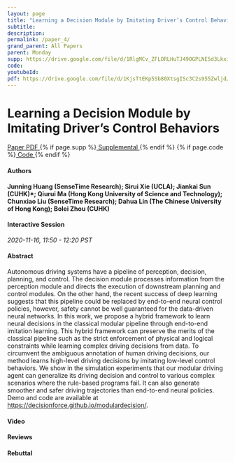```yaml
---
layout: page
title: "Learning a Decision Module by Imitating Driver’s Control Behaviors"
subtitle: 
description:
permalink: /paper_4/
grand_parent: All Papers
parent: Monday
supp: https://drive.google.com/file/d/1RlgMCv_ZFLORLHuTJ49OGPLNE5d3Lkxi/view
code: 
youtubeId: 
pdf: https://drive.google.com/file/d/1KjsTtEKp5Sb80XtsgISc3C2s955Zwljd/view
---
```


# Learning a Decision Module by Imitating Driver’s Control Behaviors

<a href="https://drive.google.com/file/d/1KjsTtEKp5Sb80XtsgISc3C2s955Zwljd/view" target="_blank" rel="noopener noreferrer" class="btn btn-blue"><i class="fa fa-file-text-o" aria-hidden="true"></i> Paper PDF </a> {% if page.supp %}<a href="https://drive.google.com/file/d/1RlgMCv_ZFLORLHuTJ49OGPLNE5d3Lkxi/view" target="_blank" rel="noopener noreferrer" class="btn btn-green"><i class="fa fa-file-text-o" aria-hidden="true"></i> Supplemental </a>{% endif %} {% if page.code %}<a href="" target="_blank" rel="noopener noreferrer" class="btn btn-green"><i class="fa fa-github" aria-hidden="true"></i> Code </a>{% endif %} 

#### Authors
**Junning Huang (SenseTime Research); Sirui Xie (UCLA); Jiankai Sun (CUHK)*; Qiurui Ma (Hong Kong University of Science and Technology); Chunxiao Liu (SenseTime Research); Dahua Lin (The Chinese University of Hong Kong); Bolei Zhou (CUHK)**

#### Interactive Session
*2020-11-16, 11:50 - 12:20 PST*

#### Abstract
Autonomous driving systems have a pipeline of perception, decision, planning, and control. The decision module processes information from the perception module and directs the execution of downstream planning and control modules. On the other hand, the recent success of deep learning suggests that this pipeline could be replaced by end-to-end neural control policies, however, safety cannot be well guaranteed for the data-driven neural networks. In this work, we propose a hybrid framework to learn neural decisions in the classical modular pipeline through end-to-end imitation learning.  This hybrid framework can preserve the merits of the classical pipeline such as the strict enforcement of physical and logical constraints while learning complex driving decisions from data. To circumvent the ambiguous annotation of human driving decisions, our method learns high-level driving decisions by imitating low-level control behaviors. We show in the simulation experiments that our modular driving agent can generalize its driving decision and control to various complex scenarios where the rule-based programs fail. It can also generate smoother and safer driving trajectories than end-to-end neural policies. Demo and code are available at <a href="https://decisionforce.github.io/modulardecision/" target="_blank">https://decisionforce.github.io/modulardecision/</a>.

#### Video 

#### Reviews

#### Rebuttal

